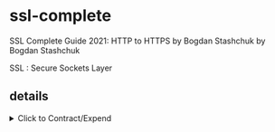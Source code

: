 # ssl-complete

SSL Complete Guide 2021: HTTP to HTTPS by Bogdan Stashchuk by Bogdan Stashchuk

SSL : Secure Sockets Layer

## details

<details>
  <summary>Click to Contract/Expend</summary>

### 7. Analyzing traffic using Wireshark

[install Wireshark](https://www.wireshark.org/)

Wireshark is a free and open-source packet analyzer.\
It is used for network troubleshooting, analysis, software and communications protocol development.

```sh
nslookup www.intagram.com

# Server:		192.168.8.1
# Address:	192.168.8.1#53

# Non-authoritative answer:
# www.intagram.com	canonical name = star.c10r.facebook.com.
# Name:	star.c10r.facebook.com
# Address: 157.240.8.18
```

But when I look up from chrome devtool, the IP is different.\
Chrome Devtool > Network > Doc > www.instagram.com > Headers \
\> Remote Address : 157.240.8.174:443

**Filtering on Wireshark**\
`ip.addr == 157.240.8.174`

### 8. TCP/IP stack by example

1. Click one of the packets
   1. Layer1 > TCP (Transmission Control Protocol)
      - Source Port : 61934 (Randomly chosen on my local)
      - Destination Port : 443
      - Flags: 0x002 (SYN) -> Flags: 0x012 (SYN, ACK) -> Flags: 0x010 (ACK)
   2. Layer2 > IP (Internet Protocal Version 4) : It has IP information
      - Source Address: 192.168.8.113
      - Destination Address: 157.240.8.174
   3. Ethernet II () : Hardware; my macaddress to destination router/network device
   4. Data (Frame 75) : Actual data

### 10. Analyzing HTTPS and TLS using Wireshark

TLS : Transport Layer Security

- TLSv1.2 Record Layer: Application Data Protocol: http-over-tls

### 13. Symmetric Key Encryption Algorithms

AES (Advanced Encryption Standard) : Symmetric
RSA (Rivest–Shamir–Adleman) : Asymmetric

DES, 3DES : Obsolete

### 14. Hashing Overview

Bashing Algorithms : One way, cannot decrypt from hashed result

- MD5 (message-digest) : 128 bit
- SHA (Secure Hash Algorithm)
  - SHA-1 : 160 bit
  - SHA-256 : 256 bit
  - SHA-512 : 512 bit
- HMAC (keyed-hash message authentication code) : Can be used with MD5 and SHA

### 15. MD5 hashing algorithm

```sh
# MD5 : 126 bit = 4 bit(16, hexadecimal) * 32 characters
touch file.txt
md5 file.txt
# MD5 (file.txt) = d41d8cd98f00b204e9800998ecf8427e

# Add "Hello world" in the file.txt
open file.txt
md5 file.txt
# MD5 (file.txt) = 3e25960a79dbc69b674cd4ec67a72c62

# Hashed result is totally differents
```

[MD5 Hash Generator](https://passwordsgenerator.net/md5-hash-generator/)

Generate Hash with text "Hello world" \
-> 3e25960a79dbc69b674cd4ec67a72c62 (Exactly same)

> It generated based on content

### 16. SHA hashing algorithm and HMAC overview

```sh
# SHA-1 Hash: 160 bit
# 4 bit(16, hexadecimal) * 40 characters
# "Hello world"
shasum file.txt
7b502c3a1f48c8609ae212cdfb639dee39673f5e  file.txt

# SHA-256 : 256 bit
# 4 bit(16, hexadecimal) * 64 characters
# "Hello world"
shasum -a 256 file.txt
64ec88ca00b268e5ba1a35678a1b5316d212f4f366b2477232534a8aeca37f3c  file.txt

# SHA-512 : 512 bit
# 4 bit(16, hexadecimal) * 128 characters
# "Hello world"
shasum -a 512 file.txt
b7f783baed8297f0db917462184ff4f08e69c2d5e5f79a942600f9725f58ce1f29c18139bf80b06c0fff2bdd34738452ecf40c488c22a7e3d80cdf6f9c1c0d47  file.txt

# SHA-512 : 512 bit
# 4 bit(16, hexadecimal) * 128 characters
# "H" -> "h", "hello world"
open file.txt
shasum -a 512 file.txt
309ecc489c12d6eb4cc40f50c902f2b4d0ed77ee511a7c7a9bcd3ca86d4cd86f989dd35bc5ff499670da34255b45b0cfd830e81f605dcf7dc5542e93ae9cd76f  file.txt
```

### 20. RSA Overview

Key length

- 1024
- 2048 (Default)
- 3072
- 4096

private key and public key have the same length

### 25. Using OpenSSL for RSA keys generation

```sh
openssl

# Generate without encryption
OpenSSL> genrsa
# Generating RSA private key, 2048 bit long modulus
# .+++
# ..................................+++
# e is 65537 (0x10001)
# -----BEGIN RSA PRIVATE KEY-----
# MIIEowIBAAKCAQEAu8YXs5gvZwU763KHRUFeqlwPy9kYCemmKWs3dOV78t9sr0oh
# ...
# X1IrZoHJ4fnfZ3WmvpyK84Rt7+lvdBuqUPm0f9aAa+QAWOdMmZjh
# -----END RSA PRIVATE KEY-----
```

```sh
# Encrypt with AES-256
OpenSSL> genrsa -aes256
# Generating RSA private key, 2048 bit long modulus
# .....................................+++
# .............................................+++
# e is 65537 (0x10001)
# Enter pass phrase:
# Verifying - Enter pass phrase:
# -----BEGIN RSA PRIVATE KEY-----
# Proc-Type: 4,ENCRYPTED
# DEK-Info: AES-256-CBC,A1C663E683A49971C8A0C74FBD0BCF7B
#
# rvFOhjonpUReerrHK21PIyHThb762DtXMfWtx1FixJTYWjvZNcfhefcdli+25L+9
# ...
# 6f0YS3Dhj4HlYfxB2L7dMKwX97mxdWZhj+HgZhF3dngvriO0amlGHLu+7kfGSLFI
# -----END RSA PRIVATE KEY-----
```

```sh
# Encrypt with DES3
OpenSSL> genrsa -des3
# Generating RSA private key, 2048 bit long modulus
# ......................................................................+++
# ...............+++
# e is 65537 (0x10001)
# Enter pass phrase:
# Verifying - Enter pass phrase:
# -----BEGIN RSA PRIVATE KEY-----
# Proc-Type: 4,ENCRYPTED
# DEK-Info: DES-EDE3-CBC,5988E5B918179DC7
# -----END RSA PRIVATE KEY-----
```

```sh
# Save rsa to the file, private.pem
OpenSSL> genrsa -aes256 -out private.pem
# Generating RSA private key, 2048 bit long modulus
# .................+++
# .............................................................................................+++
# e is 65537 (0x10001)
# Enter pass phrase for private.pem:
# Verifying - Enter pass phrase for private.pem:
```

```sh
# The public key is encoded in the private key.
# Extract the public key from private.pem out to public.pem
OpenSSL> rsa -in private.pem -outform PEM -pubout -out public.pem
# Generating RSA private key, 2048 bit long modulus
# .................+++
# .............................................................................................+++
# e is 65537 (0x10001)
# Enter pass phrase for private.pem:
# Verifying - Enter pass phrase for private.pem:
```

```sh
# Generate RSA key length 4096
genrsa 4096
```

### 29. Root CA and root certificates in the OS

keychain access > System Roots > All certificated shipped on MacOS

</details>
